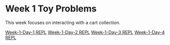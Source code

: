 # Week 1 Toy Problems

This week focuses on interacting with a cart collection.

[Week-1-Day-1 REPL](https://repl.it/@shea_close/Week-1-Day-1)
[Week-1-Day-2 REPL](https://repl.it/@shea_close/Week-1-Day-2)
[Week-1-Day-3 REPL](https://repl.it/@steven_isbell/Week-1-Day-3)
[Week-1-Day-4 REPL](https://repl.it/@steven_isbell/Week-1-Day-4)
